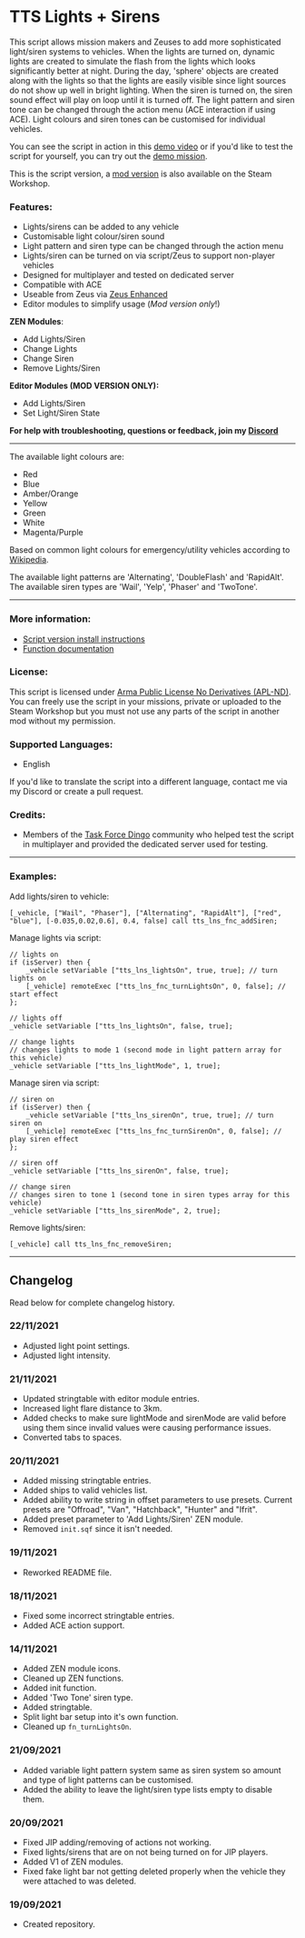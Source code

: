 # TTS Lights + Sirens
This script allows mission makers and Zeuses to add more sophisticated light/siren systems to vehicles. When the lights are turned on, dynamic lights are created to simulate the flash from the lights which looks significantly better at night. During the day, 'sphere' objects are created along with the lights so that the lights are easily visible since light sources do not show up well in bright lighting. When the siren is turned on, the siren sound effect will play on loop until it is turned off. The light pattern and siren tone can be changed through the action menu (ACE interaction if using ACE). Light colours and siren tones can be customised for individual vehicles.

You can see the script in action in this [demo video](https://youtu.be/EXLUBDblfe8) or if you'd like to test the script for yourself, you can try out the [demo mission]().

This is the script version, a [mod version]() is also available on the Steam Workshop.

### Features:
- Lights/sirens can be added to any vehicle
- Customisable light colour/siren sound
- Light pattern and siren type can be changed through the action menu
- Lights/siren can be turned on via script/Zeus to support non-player vehicles
- Designed for multiplayer and tested on dedicated server
- Compatible with ACE
- Useable from Zeus via [Zeus Enhanced](https://steamcommunity.com/sharedfiles/filedetails/?id=1779063631)
- Editor modules to simplify usage (*Mod version only*!)

**ZEN Modules**:
- Add Lights/Siren
- Change Lights
- Change Siren
- Remove Lights/Siren

**Editor Modules (MOD VERSION ONLY):**
- Add Lights/Siren
- Set Light/Siren State

**For help with troubleshooting, questions or feedback, join my [Discord](https://discord.gg/8Y2ENWQMpK)**

___

The available light colours are:
- Red
- Blue
- Amber/Orange
- Yellow
- Green
- White
- Magenta/Purple  

Based on common light colours for emergency/utility vehicles according to [Wikipedia](https://en.wikipedia.org/wiki/Emergency_vehicle_lighting).  

The available light patterns are 'Alternating', 'DoubleFlash' and 'RapidAlt'.  
The available siren types are 'Wail', 'Yelp', 'Phaser' and 'TwoTone'.

___

### **More information:**
- [Script version install instructions](https://github.com/TheTimidShade/Timid-Lights-Sirens/wiki/Script-version-install-instructions)
- [Function documentation](https://github.com/TheTimidShade/Timid-Lights-Sirens/wiki/Function-documentation)

### **License:**
This script is licensed under [Arma Public License No Derivatives (APL-ND)](https://www.bohemia.net/community/licenses/arma-public-license-nd). You can freely use the script in your missions, private or uploaded to the Steam Workshop but you must not use any parts of the script in another mod without my permission.

### **Supported Languages:**
- English 

If you'd like to translate the script into a different language, contact me via my Discord or create a pull request.

### **Credits:**
- Members of the [Task Force Dingo](taskforcedingo.com) community who helped test the script in multiplayer and provided the dedicated server used for testing.

___


### **Examples:**  
Add lights/siren to vehicle:
```sqf
[_vehicle, ["Wail", "Phaser"], ["Alternating", "RapidAlt"], ["red", "blue"], [-0.035,0.02,0.6], 0.4, false] call tts_lns_fnc_addSiren;
```
Manage lights via script:
```sqf
// lights on
if (isServer) then {
    _vehicle setVariable ["tts_lns_lightsOn", true, true]; // turn lights on
    [_vehicle] remoteExec ["tts_lns_fnc_turnLightsOn", 0, false]; // start effect
};

// lights off
_vehicle setVariable ["tts_lns_lightsOn", false, true];

// change lights
// changes lights to mode 1 (second mode in light pattern array for this vehicle)
_vehicle setVariable ["tts_lns_lightMode", 1, true];
```
Manage siren via script:
```sqf
// siren on
if (isServer) then {
    _vehicle setVariable ["tts_lns_sirenOn", true, true]; // turn siren on
    [_vehicle] remoteExec ["tts_lns_fnc_turnSirenOn", 0, false]; // play siren effect
};

// siren off
_vehicle setVariable ["tts_lns_sirenOn", false, true];

// change siren
// changes siren to tone 1 (second tone in siren types array for this vehicle)
_vehicle setVariable ["tts_lns_sirenMode", 2, true];
```
Remove lights/siren:
```sqf
[_vehicle] call tts_lns_fnc_removeSiren;
```

___

## Changelog
Read below for complete changelog history.

### 22/11/2021
- Adjusted light point settings.
- Adjusted light intensity.

### 21/11/2021
- Updated stringtable with editor module entries.
- Increased light flare distance to 3km.
- Added checks to make sure lightMode and sirenMode are valid before using them since invalid values were causing performance issues.
- Converted tabs to spaces.

### 20/11/2021
- Added missing stringtable entries.
- Added ships to valid vehicles list.
- Added ability to write string in offset parameters to use presets. Current presets are "Offroad", "Van", "Hatchback", "Hunter" and "Ifrit".
- Added preset parameter to 'Add Lights/Siren' ZEN module.
- Removed `init.sqf` since it isn't needed.

### 19/11/2021
- Reworked README file.

### 18/11/2021
- Fixed some incorrect stringtable entries.
- Added ACE action support.

### 14/11/2021
- Added ZEN module icons.
- Cleaned up ZEN functions.
- Added init function.
- Added 'Two Tone' siren type.
- Added stringtable.
- Split light bar setup into it's own function.
- Cleaned up `fn_turnLightsOn`.

### 21/09/2021
- Added variable light pattern system same as siren system so amount and type of light patterns can be customised.
- Added the ability to leave the light/siren type lists empty to disable them.

### 20/09/2021
- Fixed JIP adding/removing of actions not working.
- Fixed lights/sirens that are on not being turned on for JIP players.
- Added V1 of ZEN modules.
- Fixed fake light bar not getting deleted properly when the vehicle they were attached to was deleted.

### 19/09/2021
- Created repository.
